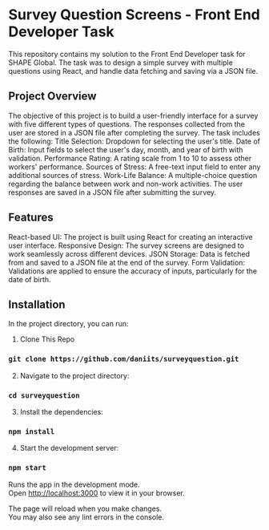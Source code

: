 # Survey Question Screens - Front End Developer Task

This repository contains my solution to the Front End Developer task for SHAPE Global. The task was to design a simple survey with multiple questions using React, and handle data fetching and saving via a JSON file.

## Project Overview
The objective of this project is to build a user-friendly interface for a survey with five different types of questions. The responses collected from the user are stored in a JSON file after completing the survey. The task includes the following:
Title Selection: Dropdown for selecting the user's title.
Date of Birth: Input fields to select the user's day, month, and year of birth with validation.
Performance Rating: A rating scale from 1 to 10 to assess other workers' performance.
Sources of Stress: A free-text input field to enter any additional sources of stress.
Work-Life Balance: A multiple-choice question regarding the balance between work and non-work activities.
The user responses are saved in a JSON file after submitting the survey.

## Features
React-based UI: The project is built using React for creating an interactive user interface.
Responsive Design: The survey screens are designed to work seamlessly across different devices.
JSON Storage: Data is fetched from and saved to a JSON file at the end of the survey.
Form Validation: Validations are applied to ensure the accuracy of inputs, particularly for the date of birth.

## Installation

In the project directory, you can run:


1. Clone This Repo 

### `git clone https://github.com/daniits/surveyquestion.git`

2. Navigate to the project directory:

### `cd surveyquestion`

3. Install the dependencies:

### `npm install`


4. Start the development server:

### `npm start`

Runs the app in the development mode.\
Open [http://localhost:3000](http://localhost:3000) to view it in your browser.




The page will reload when you make changes.\
You may also see any lint errors in the console.

